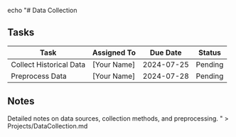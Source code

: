 echo "# Data Collection

## Tasks
| Task                    | Assigned To | Due Date   | Status  |
| ----------------------- | ----------- | ---------- | ------- |
| Collect Historical Data | [Your Name] | 2024-07-25 | Pending |
| Preprocess Data         | [Your Name] | 2024-07-28 | Pending |

## Notes
Detailed notes on data sources, collection methods, and preprocessing.
" > Projects/DataCollection.md
